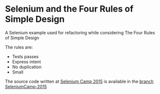 # Selenium and the Four Rules of Simple Design

A Selenium example used for refactoring while considering The Four Rules of Simple Design

The rules are: 

* Tests passes
* Express intent
* No duplication
* Small

The source code written at [Selenium Camp 2015](http://seleniumcamp.com/) is available in the 
[branch SeleniumCamp-2015](https://github.com/tsundberg/Selenium-and-the-Four-Rules-of-Simple-Design/commits/SeleniumCamp-2015)
